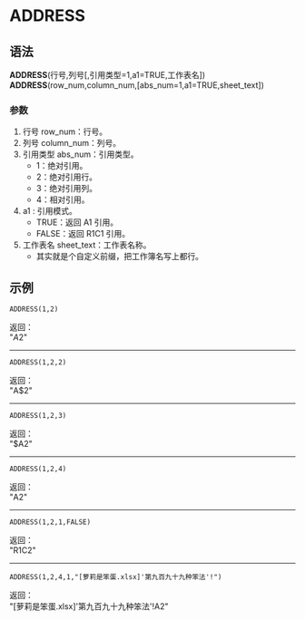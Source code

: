 # ADDRESS

## 语法

**ADDRESS**(行号,列号[,引用类型=1,a1=TRUE,工作表名])  
**ADDRESS**(row_num,column_num,[abs_num=1,a1=TRUE,sheet_text])

### 参数

1. 行号 row_num：行号。
2. 列号 column_num：列号。
3. 引用类型 abs_num：引用类型。
    - 1：绝对引用。
    - 2：绝对引用行。
    - 3：绝对引用列。
    - 4：相对引用。
4. a1 : 引用模式。
    - TRUE：返回 A1 引用。
    - FALSE：返回 R1C1 引用。
5. 工作表名 sheet_text：工作表名称。
    - 其实就是个自定义前缀，把工作簿名写上都行。

## 示例

```excel
ADDRESS(1,2)
```

返回：  
"$A$2"

---

```excel
ADDRESS(1,2,2)
```

返回：  
"A$2"

---

```excel
ADDRESS(1,2,3)
```

返回：  
"$A2"

---

```excel
ADDRESS(1,2,4)
```

返回：  
"A2"

---

```excel
ADDRESS(1,2,1,FALSE)
```

返回：  
"R1C2"

---

```excel
ADDRESS(1,2,4,1,"[萝莉是笨蛋.xlsx]'第九百九十九种笨法'!")
```

返回：  
"[萝莉是笨蛋.xlsx]'第九百九十九种笨法'!A2"
